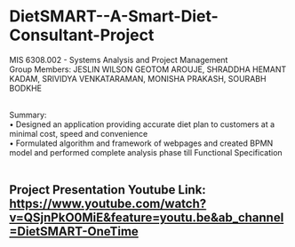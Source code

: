 # DietSMART--A-Smart-Diet-Consultant-Project
MIS 6308.002 - Systems Analysis and Project Management <br/> 
Group Members: JESLIN WILSON GEOTOM AROUJE,  SHRADDHA HEMANT KADAM, SRIVIDYA VENKATARAMAN, MONISHA PRAKASH, SOURABH BODKHE <br/>  <br/> 

Summary:<br/> 
• Designed an application providing accurate diet plan to customers at a minimal cost, speed and convenience <br/> 
• Formulated algorithm and framework of webpages and created BPMN model and performed complete analysis phase till Functional Specification <br/> <br/> 
## Project Presentation Youtube Link:  https://www.youtube.com/watch?v=QSjnPkO0MiE&feature=youtu.be&ab_channel=DietSMART-OneTime 
